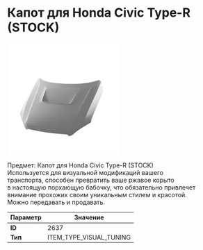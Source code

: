 # Капот для Honda Civic Type-R (STOCK)

![Item Image](../img/2637.webp?raw=true)

Предмет: Капот для Honda Civic Type-R (STOCK)<br>Используется для визуальной модификаций вашего<br>транспорта, способен превратить ваше ржавое корыто<br>в настоящую порхающую бабочку, что обязательно привлечет<br>внимание прохожих своим уникальным стилем и красотой.<br>Можно передавать и продавать.


| Параметр | Значение |
|----------|----------|
| **ID** | 2637 |
| **Тип** | ITEM_TYPE_VISUAL_TUNING |

